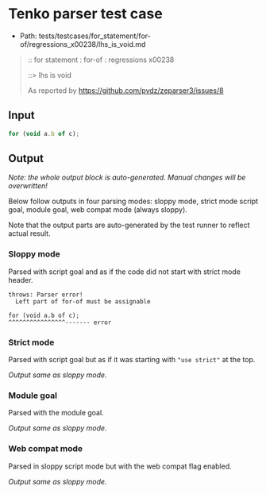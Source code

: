 # Tenko parser test case

- Path: tests/testcases/for_statement/for-of/regressions_x00238/lhs_is_void.md

> :: for statement : for-of : regressions x00238
>
> ::> lhs is void
>
> As reported by https://github.com/pvdz/zeparser3/issues/8

## Input

`````js
for (void a.b of c);
`````

## Output

_Note: the whole output block is auto-generated. Manual changes will be overwritten!_

Below follow outputs in four parsing modes: sloppy mode, strict mode script goal, module goal, web compat mode (always sloppy).

Note that the output parts are auto-generated by the test runner to reflect actual result.

### Sloppy mode

Parsed with script goal and as if the code did not start with strict mode header.

`````
throws: Parser error!
  Left part of for-of must be assignable

for (void a.b of c);
^^^^^^^^^^^^^^^^------- error
`````

### Strict mode

Parsed with script goal but as if it was starting with `"use strict"` at the top.

_Output same as sloppy mode._

### Module goal

Parsed with the module goal.

_Output same as sloppy mode._

### Web compat mode

Parsed in sloppy script mode but with the web compat flag enabled.

_Output same as sloppy mode._
